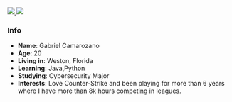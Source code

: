 <div>
    <a target='_blank' href="https://twitter.com/kashzfps">
        <img src="https://img.shields.io/badge/Twitter-1DA1F2?style=for-the-badge&logo=twitter&logoColor=white">
    </a>
    <a target='_blank' href="https://instagram.com/gabrieel64">
        <img src="https://img.shields.io/badge/Instagram-E4405F?style=for-the-badge&logo=instagram&logoColor=white">
    </a>
</div>

### Info

* **Name**: Gabriel Camarozano
* **Age**: 20
* **Living in**: Weston, Florida
* **Learning**: Java,Python
* **Studying**: Cybersecurity Major
* **Interests**: Love Counter-Strike and been playing for more than 6 years where I have more than 8k hours competing in leagues.
